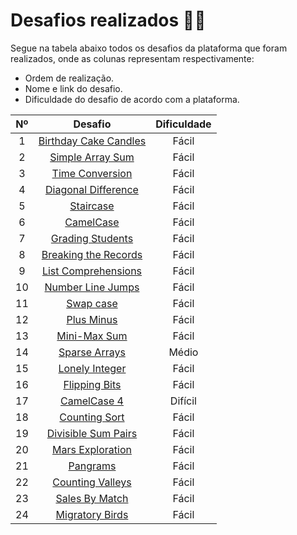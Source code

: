 # Desafios realizados :technologist:

Segue na tabela abaixo todos os desafios da plataforma que foram realizados, onde as colunas representam respectivamente:

- Ordem de realização.
- Nome e link do desafio.
- Dificuldade do desafio de acordo com a plataforma.

| Nº  |                                                  Desafio                                                   | Dificuldade |
| :-: | :--------------------------------------------------------------------------------------------------------: | :---------: |
|  1  |        [Birthday Cake Candles](https://www.hackerrank.com/challenges/birthday-cake-candles/problem)        |    Fácil    |
|  2  |             [Simple Array Sum](https://www.hackerrank.com/challenges/simple-array-sum/problem)             |    Fácil    |
|  3  |              [Time Conversion](https://www.hackerrank.com/challenges/time-conversion/problem)              |    Fácil    |
|  4  |          [Diagonal Difference](https://www.hackerrank.com/challenges/diagonal-difference/problem)          |    Fácil    |
|  5  |                    [Staircase](https://www.hackerrank.com/challenges/staircase/problem)                    |    Fácil    |
|  6  |                    [CamelCase](https://www.hackerrank.com/challenges/camelcase/problem)                    |    Fácil    |
|  7  |                 [Grading Students](https://www.hackerrank.com/challenges/grading/problem)                  |    Fácil    |
|  8  |   [Breaking the Records](https://www.hackerrank.com/challenges/breaking-best-and-worst-records/problem)    |    Fácil    |
|  9  |          [List Comprehensions](https://www.hackerrank.com/challenges/list-comprehensions/problem)          |    Fácil    |
| 10  |                [Number Line Jumps](https://www.hackerrank.com/challenges/kangaroo/problem)                 |    Fácil    |
| 11  |                    [Swap case](https://www.hackerrank.com/challenges/swap-case/problem)                    |    Fácil    |
| 12  |     [Plus Minus](https://www.hackerrank.com/challenges/three-month-preparation-kit-plus-minus/problem)     |    Fácil    |
| 13  |                 [Mini-Max Sum](https://www.hackerrank.com/challenges/mini-max-sum/problem)                 |    Fácil    |
| 14  |                [Sparse Arrays](https://www.hackerrank.com/challenges/sparse-arrays/problem)                |    Médio    |
| 15  | [Lonely Integer](https://www.hackerrank.com/challenges/three-month-preparation-kit-lonely-integer/problem) |    Fácil    |
| 16  |                [Flipping Bits](https://www.hackerrank.com/challenges/flipping-bits/problem)                |    Fácil    |
| 17  |    [CamelCase 4](https://www.hackerrank.com/challenges/three-month-preparation-kit-camel-case/problem)     |   Difícil   |
| 18  |                [Counting Sort](https://www.hackerrank.com/challenges/countingsort1/problem)                |    Fácil    |
| 19  |          [Divisible Sum Pairs](https://www.hackerrank.com/challenges/divisible-sum-pairs/problem)          |    Fácil    |
| 20  |             [Mars Exploration](https://www.hackerrank.com/challenges/mars-exploration/problem)             |    Fácil    |
| 21  |                     [Pangrams](https://www.hackerrank.com/challenges/pangrams/problem)                     |    Fácil    |
| 22  |             [Counting Valleys](https://www.hackerrank.com/challenges/counting-valleys/problem)             |    Fácil    |
| 23  |               [Sales By Match](https://www.hackerrank.com/challenges/sock-merchant/problem)                |    Fácil    |
| 24  |              [Migratory Birds](https://www.hackerrank.com/challenges/migratory-birds/problem)              |    Fácil    |
